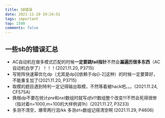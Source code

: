```yaml
---
title: SB错误
date: 2021-11-20 19:24:51
tags: important
top: 1500
comments: false
---
```


## 一些sb的错误汇总
 - AC自动机在做多模式匹配的时候**一定要跳fail指针**不然会**漏遍历很多东西**（AC自动机白学了）！！！(2021.11.20, P3715)
 - 写矩阵快速幂优化dp（尤其是dp[i]依赖于dp[i-2]这种）的时候一定要算好，不能重复加了(2021.11.20, P3715)
 - 取模的题目遇到特判一定记得输出取模，不然等着被hack吧。。。(2021.11.24, CF575A)
 - 换根$dp$不要在统计$pre$和$nxt$数组时就写$dfs$!!!数组整个改变!!!不然会死得很惨（指对着n=1000,m=100的大样例调1h）(2021.11.27, P3233)
 - 多测不清空，爆零两行泪/kk 多测`dfn`数组记得清空啊 (2021.11.29, P4606)